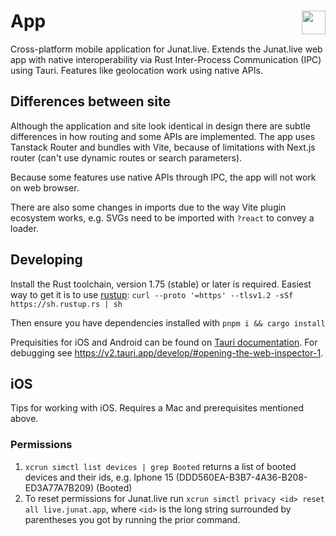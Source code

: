 <h1>App <img src="https://junat.live/maskable_icon.png" align="right" width="38px"></h1>

Cross-platform mobile application for Junat.live. Extends the Junat.live web app with native interoperability via Rust Inter-Process Communication (IPC) using Tauri. Features like geolocation work using native APIs.

## Differences between site

Although the application and site look identical in design there are subtle differences in how routing and some APIs are implemented. The app uses Tanstack Router and bundles with Vite, because of limitations with Next.js router (can't use dynamic routes or search parameters).

Because some features use native APIs through IPC, the app will not work on web browser.

There are also some changes in imports due to the way Vite plugin ecosystem works, e.g. SVGs need to be imported with `?react` to convey a loader.

## Developing

Install the Rust toolchain, version 1.75 (stable) or later is required. Easiest way to get it is to use [rustup](https://rustup.rs/): `curl --proto '=https' --tlsv1.2 -sSf https://sh.rustup.rs | sh`

Then ensure you have dependencies installed with `pnpm i && cargo install`

Prequisities for iOS and Android can be found on [Tauri documentation](https://v2.tauri.app/start/prerequisites/#configure-for-mobile-targets). For debugging see https://v2.tauri.app/develop/#opening-the-web-inspector-1.

## iOS

Tips for working with iOS. Requires a Mac and prerequisites mentioned above.

### Permissions

1. `xcrun simctl list devices | grep Booted` returns a list of booted devices and their ids, e.g. Iphone 15 (DDD560EA-B3B7-4A36-B208-ED3A77A7B209) (Booted)
2. To reset permissions for Junat.live run `xcrun simctl privacy <id> reset all live.junat.app`, where `<id>` is the long string surrounded by parentheses you got by running the prior command.
